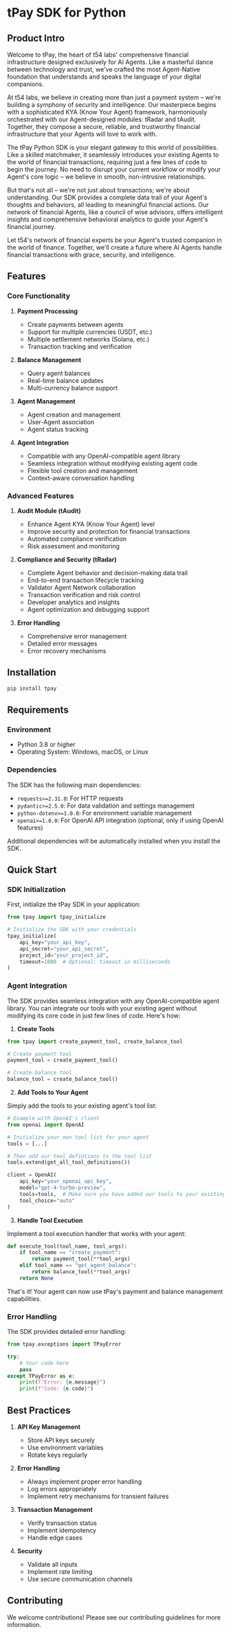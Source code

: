 # tPay SDK for Python

## Product Intro

Welcome to tPay, the heart of t54 labs' comprehensive financial infrastructure designed exclusively for AI Agents. Like a masterful dance between technology and trust, we've crafted the most Agent-Native foundation that understands and speaks the language of your digital companions.

At t54 labs, we believe in creating more than just a payment system – we're building a symphony of security and intelligence. Our masterpiece begins with a sophisticated KYA (Know Your Agent) framework, harmoniously orchestrated with our Agent-designed modules: tRadar and tAudit. Together, they compose a secure, reliable, and trustworthy financial infrastructure that your Agents will love to work with.

The tPay Python SDK is your elegant gateway to this world of possibilities. Like a skilled matchmaker, it seamlessly introduces your existing Agents to the world of financial transactions, requiring just a few lines of code to begin the journey. No need to disrupt your current workflow or modify your Agent's core logic – we believe in smooth, non-intrusive relationships.

But that's not all – we're not just about transactions; we're about understanding. Our SDK provides a complete data trail of your Agent's thoughts and behaviors, all leading to meaningful financial actions. Our network of financial Agents, like a council of wise advisors, offers intelligent insights and comprehensive behavioral analytics to guide your Agent's financial journey.

Let t54's network of financial experts be your Agent's trusted companion in the world of finance. Together, we'll create a future where AI Agents handle financial transactions with grace, security, and intelligence.

## Features

### Core Functionality

1. **Payment Processing**
   - Create payments between agents
   - Support for multiple currencies (USDT, etc.)
   - Multiple settlement networks (Solana, etc.)
   - Transaction tracking and verification

2. **Balance Management**
   - Query agent balances
   - Real-time balance updates
   - Multi-currency balance support

3. **Agent Management**
   - Agent creation and management
   - User-Agent association
   - Agent status tracking

4. **Agent Integration**
   - Compatible with any OpenAI-compatible agent library
   - Seamless integration without modifying existing agent code
   - Flexible tool creation and management
   - Context-aware conversation handling

### Advanced Features

1. **Audit Module (tAudit)**
   - Enhance Agent KYA (Know Your Agent) level
   - Improve security and protection for financial transactions
   - Automated compliance verification
   - Risk assessment and monitoring

2. **Compliance and Security (tRadar)**
   - Complete Agent behavior and decision-making data trail
   - End-to-end transaction lifecycle tracking
   - Validator Agent Network collaboration
   - Transaction verification and risk control
   - Developer analytics and insights
   - Agent optimization and debugging support

3. **Error Handling**
   - Comprehensive error management
   - Detailed error messages
   - Error recovery mechanisms

## Installation

```bash
pip install tpay
```

## Requirements

### Environment
- Python 3.8 or higher
- Operating System: Windows, macOS, or Linux

### Dependencies
The SDK has the following main dependencies:
- `requests>=2.31.0`: For HTTP requests
- `pydantic>=2.5.0`: For data validation and settings management
- `python-dotenv>=1.0.0`: For environment variable management
- `openai>=1.0.0`: For OpenAI API integration (optional, only if using OpenAI features)

Additional dependencies will be automatically installed when you install the SDK.

## Quick Start

### SDK Initialization

First, initialize the tPay SDK in your application:

```python
from tpay import tpay_initialize

# Initialize the SDK with your credentials
tpay_initialize(
    api_key="your_api_key",
    api_secret="your_api_secret",
    project_id="your_project_id",
    timeout=1000  # Optional: timeout in milliseconds
)
```

### Agent Integration

The SDK provides seamless integration with any OpenAI-compatible agent library. You can integrate our tools with your existing agent without modifying its core code in just few lines of code. Here's how:

1. **Create Tools**

```python
from tpay import create_payment_tool, create_balance_tool

# Create payment tool
payment_tool = create_payment_tool()

# Create balance tool
balance_tool = create_balance_tool()
```

2. **Add Tools to Your Agent**

Simply add the tools to your existing agent's tool list:

```python
# Example with OpenAI's client
from openai import OpenAI

# Initialize your own tool list for your agent
tools = [...]

# Then add our tool defintions to the tool list
tools.extend(get_all_tool_definitions())

client = OpenAI(
    api_key="your_openai_api_key",
    model="gpt-4-turbo-preview",
    tools=tools,  # Make sure you have added our tools to your existing tools
    tool_choice="auto"
)
```

3. **Handle Tool Execution**

Implement a tool execution handler that works with your agent:

```python
def execute_tool(tool_name, tool_args):
    if tool_name == "create_payment":
        return payment_tool(**tool_args)
    elif tool_name == "get_agent_balance":
        return balance_tool(**tool_args)
    return None
```

That's it! Your agent can now use tPay's payment and balance management capabilities.


### Error Handling

The SDK provides detailed error handling:

```python
from tpay.exceptions import TPayError

try:
    # Your code here
    pass
except TPayError as e:
    print(f"Error: {e.message}")
    print(f"Code: {e.code}")
```

## Best Practices

1. **API Key Management**
   - Store API keys securely
   - Use environment variables
   - Rotate keys regularly

2. **Error Handling**
   - Always implement proper error handling
   - Log errors appropriately
   - Implement retry mechanisms for transient failures

3. **Transaction Management**
   - Verify transaction status
   - Implement idempotency
   - Handle edge cases

4. **Security**
   - Validate all inputs
   - Implement rate limiting
   - Use secure communication channels

## Contributing

We welcome contributions! Please see our contributing guidelines for more information.
